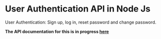 # User Authentication API in Node Js
User Authentication: Sign up, log in, reset password and change password. 

**The API documentation for this is in progress [here](https://documenter.getpostman.com/view/14189169/TzzDJujN)**
